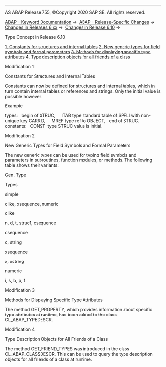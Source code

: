   

* * *

AS ABAP Release 755, ©Copyright 2020 SAP SE. All rights reserved.

[ABAP - Keyword Documentation](https://help.sap.com/doc/abapdocu_755_index_htm/7.55/en-US/abenabap.htm) →  [ABAP - Release-Specific Changes](https://help.sap.com/doc/abapdocu_755_index_htm/7.55/en-US/abennews.htm) →  [Changes in Releases 6.xx](https://help.sap.com/doc/abapdocu_755_index_htm/7.55/en-US/abennews-6.htm) →  [Changes in Release 6.10](https://help.sap.com/doc/abapdocu_755_index_htm/7.55/en-US/abennews-610.htm) → 

Type Concept in Release 6.10

[1\. Constants for structures and internal tables](#!ABAP_MODIFICATION_1@1@)
[2\. New generic types for field symbols and formal parameters](#!ABAP_MODIFICATION_2@2@)
[3\. Methods for displaying specific type attributes](#!ABAP_MODIFICATION_3@3@)
[4\. Type description objects for all friends of a class](#!ABAP_MODIFICATION_4@4@)

Modification 1

Constants for Structures and Internal Tables

Constants can now be defined for structures and internal tables, which in turn contain internal tables or references and strings. Only the initial value is possible however.

Example

types:
  begin of STRUC,
    ITAB type standard table of SPFLI with non-unique key CARRID,
    MREF type ref to OBJECT,
  end of STRUC.
constants:
  CONST  type STRUC value is initial.

Modification 2

New Generic Types for Field Symbols and Formal Parameters

The new [generic types](https://help.sap.com/doc/abapdocu_755_index_htm/7.55/en-US/abenbuilt_in_types_generic.htm) can be used for typing field symbols and parameters in subroutines, function modules, or methods. The following table shows their variants:

Gen. Type

Types

simple

clike, xsequence, numeric

clike

n, d, t, struc1, csequence

csequence

c, string

xsequence

x, xstring

numeric

i, s, b, p, f

Modification 3

Methods for Displaying Specific Type Attributes

The method GET\_PROPERTY, which provides information about specific type attributes at runtime, has been added to the class CL\_ABAP\_TYPEDESCR.

Modification 4

Type Description Objects for All Friends of a Class

The method GET\_FRIEND\_TYPES was introduced in the class CL\_ABAP\_CLASSDESCR. This can be used to query the type description objects for all friends of a class at runtime.